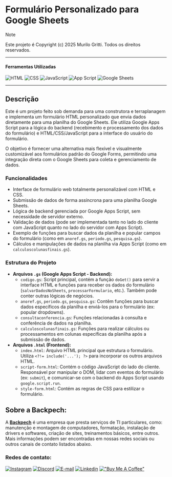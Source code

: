 <!-- Cabeçalho -->

# Formulário Personalizado para Google Sheets

> [!NOTE]
> Este projeto é Copyright (c) 2025 Murilo Gritti. Todos os direitos reservados.

___

#### Ferramentas Utilizadas

![HTML](https://skillicons.dev/icons?i=html)
![CSS](https://skillicons.dev/icons?i=css)
![JavaScript](https://skillicons.dev/icons?i=javascript)
![App Script](https://skillicons.dev/icons?i=appscript)
![Google Sheets](https://skillicons.dev/icons?i=google-sheets)
___

<!-- Corpo do README -->
## Descrição

Este é um projeto feito sob demanda para uma construtora e terraplanagem e implementa um formulário HTML personalizado que envia dados diretamente para uma planilha do Google Sheets. Ele utiliza Google Apps Script para a lógica do backend (recebimento e processamento dos dados do formulário) e HTML/CSS/JavaScript para a interface do usuário do formulário.

O objetivo é fornecer uma alternativa mais flexível e visualmente customizável aos formulários padrão do Google Forms, permitindo uma integração direta com o Google Sheets para coleta e gerenciamento de dados.

### Funcionalidades
*   Interface de formulário web totalmente personalizável com HTML e CSS.
*   Submissão de dados de forma assíncrona para uma planilha Google Sheets.
*   Lógica de backend gerenciada por Google Apps Script, sem necessidade de servidor externo.
*   Validação de dados (pode ser implementada tanto no lado do cliente com JavaScript quanto no lado do servidor com Apps Script).
*   Exemplo de funções para buscar dados da planilha e popular campos do formulário (como em `anoref.gs`, `periodo.gs`, `pesquisa.gs`).
*   Cálculos e manipulações de dados na planilha via Apps Script (como em `calculoscolunasfinais.gs`).

### Estrutura do Projeto
*   **Arquivos `.gs` (Google Apps Script - Backend):**
    *   `codigo.gs`: Script principal, contém a função `doGet()` para servir a interface HTML e funções para receber os dados do formulário (`salvarDadosNoSheets`, `processarFormulario`, etc.). Também pode conter outras lógicas de negócios.
    *   `anoref.gs`, `periodo.gs`, `pesquisa.gs`: Contêm funções para buscar dados específicos da planilha e enviá-los para o formulário (ex: popular dropdowns).
    *   `consultaconferencia.gs`: Funções relacionadas à consulta e conferência de dados na planilha.
    *   `calculoscolunasfinais.gs`: Funções para realizar cálculos ou processamentos em colunas específicas da planilha após a submissão de dados.
*   **Arquivos `.html` (Frontend):**
    *   `index.html`: Arquivo HTML principal que estrutura o formulário. Utiliza `<?!= include('...'); ?>` para incorporar os outros arquivos HTML.
    *   `script-form.html`: Contém o código JavaScript do lado do cliente. Responsável por manipular o DOM, lidar com eventos do formulário (ex: `submit`), e comunicar-se com o backend do Apps Script usando `google.script.run`.
    *   `style-form.html`: Contém as regras de CSS para estilizar o formulário.

<!-- Corpo do README -->

## Sobre a Backpech:

A **[Backpech](https://www.instagram.com/back.pech/)** é uma empresa que presta serviços de TI particulares, como: manutenção e montagem de computadores, formatação, instalação de drivers e softwares, criação de sites, treinamentos básicos, entre outros. Mais informações podem ser encontradas em nossas redes sociais ou outros canais de contato listados abaixo.

<!-- Contato -->
### Redes de contato:

[![Instagram](https://skillicons.dev/icons?i=instagram)](https://www.instagram.com/back.pech/)
[![Discord](https://skillicons.dev/icons?i=discord)](https://discord.gg/b3zP3ArVJk)
[![E-mail](https://skillicons.dev/icons?i=gmail)](mailto:backpech.ctt@gmail.com)
[![Linkedin](https://skillicons.dev/icons?i=linkedin)](https://www.linkedin.com/in/backpech)
[!["Buy Me A Coffee"](https://www.buymeacoffee.com/assets/img/custom_images/orange_img.png)](https://buymeacoffee.com/moonrilo)
<!-- Contato -->
